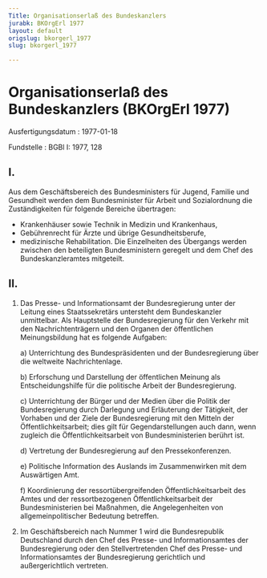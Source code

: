 ```yaml
---
Title: Organisationserlaß des Bundeskanzlers
jurabk: BKOrgErl 1977
layout: default
origslug: bkorgerl_1977
slug: bkorgerl_1977

---
```


# Organisationserlaß des Bundeskanzlers (BKOrgErl 1977)

Ausfertigungsdatum
:   1977-01-18

Fundstelle
:   BGBl I: 1977, 128



## I.

Aus dem Geschäftsbereich des Bundesministers für Jugend, Familie und
Gesundheit werden dem Bundesminister für Arbeit und Sozialordnung die
Zuständigkeiten für folgende Bereiche übertragen:
- Krankenhäuser sowie Technik in Medizin und Krankenhaus,
- Gebührenrecht für Ärzte und übrige Gesundheitsberufe,
- medizinische Rehabilitation.
Die Einzelheiten des Übergangs werden zwischen den beteiligten
Bundesministern geregelt und dem Chef des Bundeskanzleramtes
mitgeteilt.


## II.


1.  Das Presse- und Informationsamt der Bundesregierung unter der Leitung
    eines Staatssekretärs untersteht dem Bundeskanzler unmittelbar. Als
    Hauptstelle der Bundesregierung für den Verkehr mit den
    Nachrichtenträgern und den Organen der öffentlichen Meinungsbildung
    hat es folgende Aufgaben:

    a)  Unterrichtung des Bundespräsidenten und der Bundesregierung über die
        weltweite Nachrichtenlage.


    b)  Erforschung und Darstellung der öffentlichen Meinung als
        Entscheidungshilfe für die politische Arbeit der Bundesregierung.


    c)  Unterrichtung der Bürger und der Medien über die Politik der
        Bundesregierung durch Darlegung und Erläuterung der Tätigkeit, der
        Vorhaben und der Ziele der Bundesregierung mit den Mitteln der
        Öffentlichkeitsarbeit; dies gilt für Gegendarstellungen auch dann,
        wenn zugleich die Öffentlichkeitsarbeit von Bundesministerien berührt
        ist.


    d)  Vertretung der Bundesregierung auf den Pressekonferenzen.


    e)  Politische Information des Auslands im Zusammenwirken mit dem
        Auswärtigen Amt.


    f)  Koordinierung der ressortübergreifenden Öffentlichkeitsarbeit des
        Amtes und der ressortbezogenen Öffentlichkeitsarbeit der
        Bundesministerien bei Maßnahmen, die Angelegenheiten von
        allgemeinpolitischer Bedeutung betreffen.





2.  Im Geschäftsbereich nach Nummer 1 wird die Bundesrepublik Deutschland
    durch den Chef des Presse- und Informationsamtes der Bundesregierung
    oder den Stellvertretenden Chef des Presse- und Informationsamtes der
    Bundesregierung gerichtlich und außergerichtlich vertreten.




